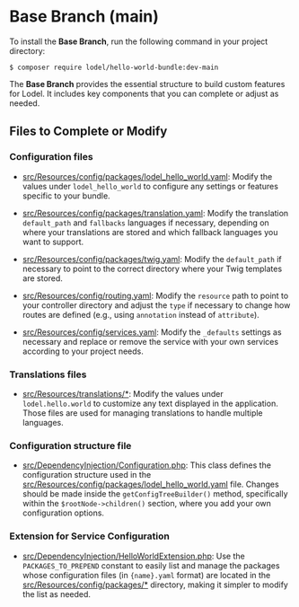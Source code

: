 # Base Branch (main)

To install the **Base Branch**, run the following command in your project directory:

    $ composer require lodel/hello-world-bundle:dev-main

The **Base Branch** provides the essential structure to build custom features for Lodel. It includes key components that you can complete or adjust as needed.

## Files to Complete or Modify

### Configuration files

- [src/Resources/config/packages/lodel_hello_world.yaml](./../src/Resources/config/packages/lodel_hello_world.yaml): Modify the values under `lodel_hello_world` to configure any settings or features specific to your bundle.

- [src/Resources/config/packages/translation.yaml](./../src/Resources/config/packages/translation.yaml): Modify the translation `default_path` and `fallbacks` languages if necessary, depending on where your translations are stored and which fallback languages you want to support.

- [src/Resources/config/packages/twig.yaml](./../src/Resources/config/packages/twig.yaml): Modify the `default_path` if necessary to point to the correct directory where your Twig templates are stored.

- [src/Resources/config/routing.yaml](./../src/Resources/config/routing.yaml): Modify the `resource` path to point to your controller directory and adjust the `type` if necessary to change how routes are defined (e.g., using `annotation` instead of `attribute`).

- [src/Resources/config/services.yaml](./../src/Resources/config/services.yaml): Modify the `_defaults` settings as necessary and replace or remove the service with your own services according to your project needs.

### Translations files

- [src/Resources/translations/*](./../src/Resources/translations): Modify the values under `lodel.hello.world` to customize any text displayed in the application. Those files are used for managing translations to handle multiple languages.

### Configuration structure file

- [src/DependencyInjection/Configuration.php](./../src/DependencyInjection/Configuration.php): This class defines the configuration structure used in the [src/Resources/config/packages/lodel_hello_world.yaml](./../src/Resources/config/packages/lodel_hello_world.yaml) file. Changes should be made inside the ```getConfigTreeBuilder()``` method, specifically within the ```$rootNode->children()``` section, where you add your own configuration options.

### Extension for Service Configuration

- [src/DependencyInjection/HelloWorldExtension.php](./../src/DependencyInjection/HelloWorldExtension.php): Use the `PACKAGES_TO_PREPEND` constant to easily list and manage the packages whose configuration files (in `{name}.yaml` format) are located in the [src/Resources/config/packages/*](./../src/Resources/config/packages) directory, making it simpler to modify the list as needed.
